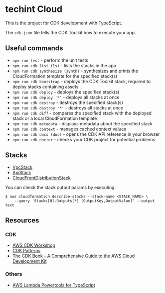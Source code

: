 # techint Cloud

This is the project for CDK development with TypeScript.

The `cdk.json` file tells the CDK Toolkit how to execute your app.

## Useful commands

- `npm run test` - perform the unit tests
- `npm run cdk list (ls)` - lists the stacks in the app
- `npm run cdk synthesize (synth)` - synthesizes and prints the CloudFormation template for the specified stack(s)
- `npm run cdk bootstrap` - deploys the CDK Toolkit stack, required to deploy stacks containing assets
- `npm run cdk deploy` - deploys the specified stack(s)
- `npm run cdk deploy '*'` - deploys all stacks at once
- `npm run cdk destroy` - destroys the specified stack(s)
- `npm run cdk destroy '*'` - destroys all stacks at once
- `npm run cdk diff` - compares the specified stack with the deployed stack or a local CloudFormation template
- `npm run cdk metadata` - displays metadata about the specified stack
- `npm run cdk context` - manages cached context values
- `npm run cdk docs (doc)` - opens the CDK API reference in your browser
- `npm run cdk doctor` - checks your CDK project for potential problems

## Stacks

- [VpcStack](docs/vpc-stack/README.md)
- [ApiStack](docs/api-stack/README.md)
- [CloudFrontDistributionStack](docs/cloudfront-distribution-stack/README.md)

You can check the stack output params by executing:

```shell
$ aws cloudformation describe-stacks --stack-name <STACK_NAME> \
    --query 'Stacks[0].Outputs[*].[OutputKey,OutputValue]' --output text
```

## Resources

### CDK

- [AWS CDK Workshop](https://cdkworkshop.com/)
- [CDK Patterns](https://cdkpatterns.com/)
- [The CDK Book - A Comprehensive Guide to the AWS Cloud Development Kit](https://thecdkbook.com/)

### Others

- [AWS Lambda Powertools for TypeScript](https://awslabs.github.io/aws-lambda-powertools-typescript/latest/)
